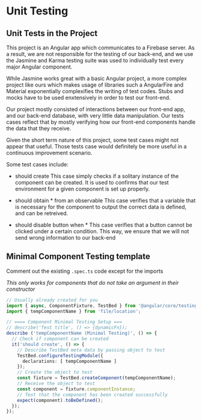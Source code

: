 # Unit Testing 

## Unit Tests in the Project

This project is an Angular app which communicates to a Firebase server. As a result, we are not responsible for the testing of our back-end, and we use the Jasmine and Karma testing suite was used to individually test every major Angular component.

While Jasmine works great with a basic Angular project, a more complex project like ours which makes usage of libraries such a AngularFire and Material exponentially complexifies the writing of test codes. Stubs and mocks have to be used enxtensively in order to test our front-end.

Our project mostly consisted of interactions between our front-end app, and our back-end database, with very little data manipulation. Our tests cases reflect that by mostly verifying how our front-end components handle the data that they receive.

Given the short term nature of this project, some test cases might not appear that useful. Those tests case would definitely be more useful in a continuous improvement scenario.

Some test cases include: 
* should create
This case simply checks if a solitary instance of the component can be created. It is used to confirms that our test environment for a given component is set up properly.

* should obtain * from an observable
This case verifies that a variable that is necessary for the component to output the correct data is defined, and can be retreived.

* should disable button when *
This case verifies that a button cannot be clicked under a certain condition. This way, we ensure that we will not send wrong information to our back-end


## Minimal Component Testing template

Comment out the existing `.spec.ts` code except for the imports

*This only works for components that do not take an argument in their constructor*

```typescript
// Usually already created for you
import { async, ComponentFixture, TestBed } from '@angular/core/testing';
import { tempComponentName } from 'file/location';

// ==== Component Minimal Testing Setup ===
// describe('Test title', () => {dynamicFn});
describe ('tempComponentName (Minimal Testing)', () => {
  // Check if component can be created
  it('should create', () => {
    // Describe TestBed meta data by passing object to test
    TestBed.configureTestingModule({
      declarations: [ tempComponentName ]
    });
    // Create the object to test
    const fixture = TestBed.createComponent(tempComponentName);
    // Receive the object to test
    const component = fixture.componentInstance;
    // Test that the component has been created successfully
    expect(component).toBeDefined();
  });
});

```
